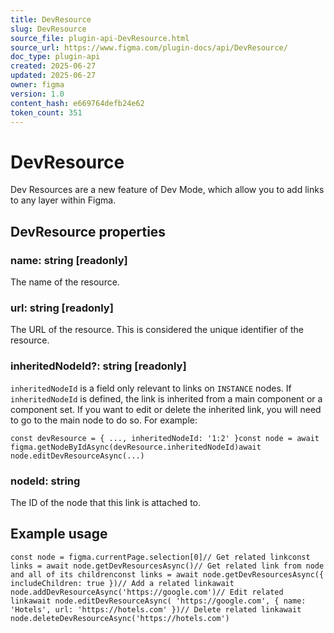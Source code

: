 ```yaml
---
title: DevResource
slug: DevResource
source_file: plugin-api-DevResource.html
source_url: https://www.figma.com/plugin-docs/api/DevResource/
doc_type: plugin-api
created: 2025-06-27
updated: 2025-06-27
owner: figma
version: 1.0
content_hash: e669764defb24e62
token_count: 351
---
```

# DevResource

Dev Resources are a new feature of Dev Mode, which allow you to add links to any layer within Figma.

## DevResource properties

### name: string [readonly]

The name of the resource.

### url: string [readonly]

The URL of the resource. This is considered the unique identifier of the resource.

### inheritedNodeId?: string [readonly]

`inheritedNodeId` is a field only relevant to links on `INSTANCE` nodes. If `inheritedNodeId` is defined, the link is inherited from a main component or a component set. If you want to edit or delete the inherited link, you will need to go to the main node to do so. For example:

```
const devResource = { ..., inheritedNodeId: '1:2' }const node = await figma.getNodeByIdAsync(devResource.inheritedNodeId)await node.editDevResourceAsync(...)
```

### nodeId: string

The ID of the node that this link is attached to.

## Example usage

```
const node = figma.currentPage.selection[0]// Get related linkconst links = await node.getDevResourcesAsync()// Get related link from node and all of its childrenconst links = await node.getDevResourcesAsync({ includeChildren: true })// Add a related linkawait node.addDevResourceAsync('https://google.com')// Edit related linkawait node.editDevResourceAsync( 'https://google.com', { name: 'Hotels', url: 'https://hotels.com' })// Delete related linkawait node.deleteDevResourceAsync('https://hotels.com')
```
